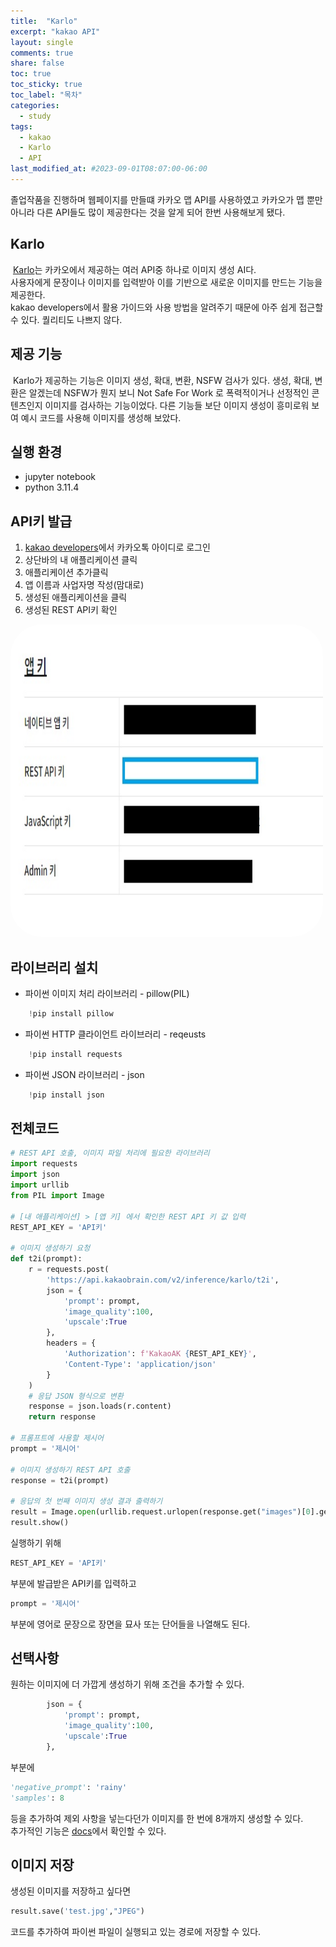 ```yaml
---
title:  "Karlo"
excerpt: "kakao API"
layout: single
comments: true
share: false
toc: true
toc_sticky: true
toc_label: "목차"
categories:
  - study
tags:
  - kakao
  - Karlo
  - API
last_modified_at: #2023-09-01T08:07:00-06:00
---
```


졸업작품을 진행하며 웹페이지를 만들떄 카카오 맵 API를 사용하였고 카카오가 맵 뿐만 아니라 다른 API들도 많이 제공한다는 것을 알게 되어 한번 사용해보게 됐다.

## Karlo
&nbsp;[Karlo](https://developers.kakao.com/docs/latest/ko/karlo/common)는 카카오에서 제공하는 여러 API중 하나로 이미지 생성 AI다.  
사용자에게 문장이나 이미지를 입력받아 이를 기반으로 새로운 이미지를 만드는 기능을 제공한다.  
kakao developers에서 활용 가이드와 사용 방법을 알려주기 때문에 아주 쉽게 접근할 수 있다. 퀄리티도 나쁘지 않다.  

## 제공 기능
&nbsp;Karlo가 제공하는 기능은 이미지 생성, 확대, 변환, NSFW 검사가 있다. 생성, 확대, 변환은 알겠는데 NSFW가 뭔지 보니 Not Safe For Work 로 폭력적이거나 선정적인 콘텐츠인지 이미지를 검사하는 기능이었다. 다른 기능들 보단 이미지 생성이 흥미로워 보여 예시 코드를 사용해 이미지를 생성해 보았다.

## 실행 환경
* jupyter notebook
* python 3.11.4

## API키 발급
1. [kakao developers](https://developers.kakao.com/)에서 카카오톡 아이디로 로그인
2. 상단바의 내 애플리케이션 클릭
2. 애플리케이션 추가클릭
3. 앱 이름과 사업자명 작성(맘대로)
1. 생성된 애플리케이션을 클릭
1. 생성된 REST API키 확인  

<img src="/assets/images/kakaoapikey.jpg" style = "border-radius: 10%;" width="500px" height="500px" title="apikey" alt="apikey"><br/>


## 라이브러리 설치

* 파이썬 이미지 처리 라이브러리 - pillow(PIL)   

```python
    !pip install pillow
```
* 파이썬 HTTP 클라이언트 라이브러리 - reqeusts

```python
    !pip install requests
```
* 파이썬 JSON 라이브러리 - json

```python
    !pip install json
```


## 전체코드

```python
# REST API 호출, 이미지 파일 처리에 필요한 라이브러리
import requests
import json
import urllib
from PIL import Image

# [내 애플리케이션] > [앱 키] 에서 확인한 REST API 키 값 입력
REST_API_KEY = 'API키'

# 이미지 생성하기 요청
def t2i(prompt):
    r = requests.post(
        'https://api.kakaobrain.com/v2/inference/karlo/t2i',
        json = {
            'prompt': prompt,
            'image_quality':100,
            'upscale':True
        },
        headers = {
            'Authorization': f'KakaoAK {REST_API_KEY}',
            'Content-Type': 'application/json'
        }
    )
    # 응답 JSON 형식으로 변환
    response = json.loads(r.content)
    return response

# 프롬프트에 사용할 제시어
prompt = '제시어'

# 이미지 생성하기 REST API 호출
response = t2i(prompt)

# 응답의 첫 번째 이미지 생성 결과 출력하기
result = Image.open(urllib.request.urlopen(response.get("images")[0].get("image")))
result.show()
```

실행하기 위해
```python
REST_API_KEY = 'API키'
```
부분에 발급받은 API키를 입력하고
```python
prompt = '제시어'
```
부분에 영어로 문장으로 장면을 묘사 또는 단어들을 나열해도 된다.

## 선택사항
원하는 이미지에 더 가깝게 생성하기 위해 조건을 추가할 수 있다.
```python
        json = {
            'prompt': prompt,
            'image_quality':100,
            'upscale':True
        },
```
부분에 
```python
'negative_prompt': 'rainy'
'samples': 8
```
등을 추가하여 제외 사항을 넣는다던가 이미지를 한 번에 8개까지 생성할 수 있다.  
추가적인 기능은 [docs](https://developers.kakao.com/docs/latest/ko/karlo/rest-api#text-to-image)에서 확인할 수 있다.

## 이미지 저장
생성된 이미지를 저장하고 싶다면
```python
result.save('test.jpg',"JPEG")
```
코드를 추가하여 파이썬 파일이 실행되고 있는 경로에 저장할 수 있다.
